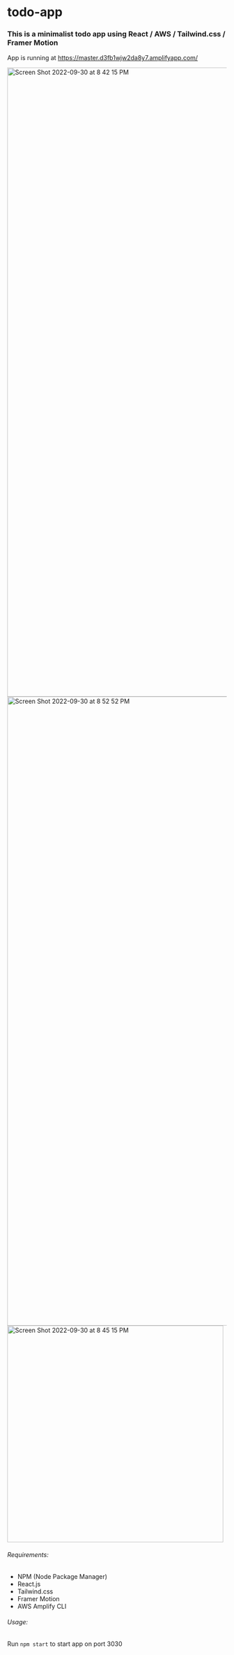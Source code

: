 # todo-app
### This is a minimalist todo app using React / AWS / Tailwind.css / Framer Motion

App is running at https://master.d3fb1wjw2da8y7.amplifyapp.com/

<img width="1440" alt="Screen Shot 2022-09-30 at 8 42 15 PM" src="https://user-images.githubusercontent.com/97484878/193376558-32770bd5-4baa-4c72-a920-068093b89546.png">
<img width="1440" alt="Screen Shot 2022-09-30 at 8 52 52 PM" src="https://user-images.githubusercontent.com/97484878/193376695-39f03e04-09dc-414f-a878-713994106ae2.png">
<img width="496" alt="Screen Shot 2022-09-30 at 8 45 15 PM" src="https://user-images.githubusercontent.com/97484878/193376569-bc167d85-6f0e-432d-ac15-58f558c94325.png">


###### Requirements:
- NPM (Node Package Manager)
- React.js
- Tailwind.css
- Framer Motion
- AWS Amplify CLI

###### Usage:
Run `npm start` to start app on port 3030
